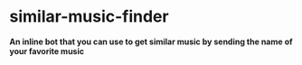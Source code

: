 # similar-music-finder

**An inline bot that you can use to get similar music by sending the name of your favorite music**
